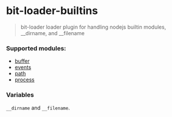 # bit-loader-builtins
> bit-loader loader plugin for handling nodejs builtin modules, __dirname, and __filename

### Supported modules:

- [buffer](https://github.com/feross/buffer)
- [events](https://github.com/Gozala/events)
- [path](https://github.com/jinder/path)
- [process](https://github.com/defunctzombie/node-process)


### Variables

 `__dirname` and `__filename`.
